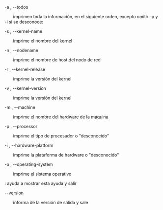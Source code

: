 -a , --todos 

       imprimen toda la información, en el siguiente orden, excepto omitir -p y -i si se desconoce:

-s , --kernel-name 

       imprime el nombre del kernel

-n , --nodename 

       imprime el nombre de host del nodo de red

-r , --kernel-release 

       imprime la versión del kernel

-v , --kernel-version 

       imprime la versión del kernel

-m , --machine 

       imprime el nombre del hardware de la máquina

-p , --processor 

       imprime el tipo de procesador o "desconocido"

-i , --hardware-platform 

       imprime la plataforma de hardware o "desconocido"

-o , --operating-system 

       imprime el sistema operativo

: ayuda a mostrar esta ayuda y salir

--version 

       informa de la versión de salida y sale